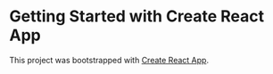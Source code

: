# Getting Started with Create React App



This project was bootstrapped with [Create React App](https://github.com/facebook/create-react-app).